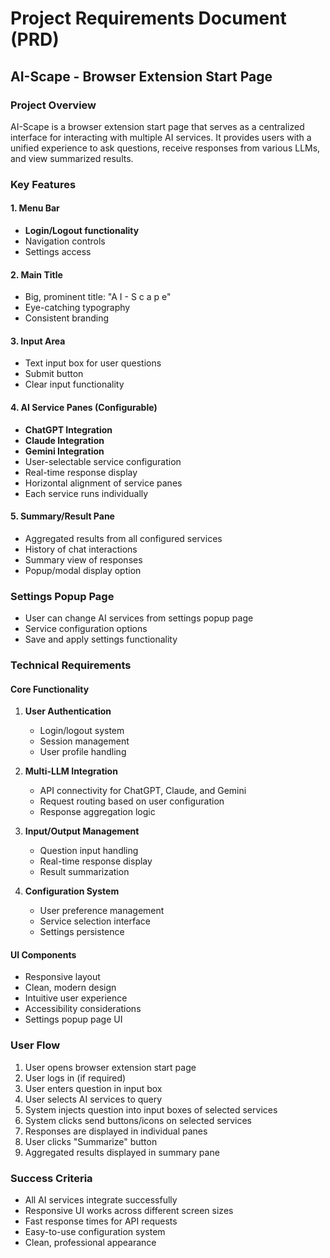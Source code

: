# Project Requirements Document (PRD)
## AI-Scape - Browser Extension Start Page

### Project Overview
AI-Scape is a browser extension start page that serves as a centralized interface for interacting with multiple AI services. It provides users with a unified experience to ask questions, receive responses from various LLMs, and view summarized results.

### Key Features

#### 1. Menu Bar
- **Login/Logout functionality**
- Navigation controls
- Settings access

#### 2. Main Title
- Big, prominent title: "A I - S c a p e"
- Eye-catching typography
- Consistent branding

#### 3. Input Area
- Text input box for user questions
- Submit button
- Clear input functionality

#### 4. AI Service Panes (Configurable)
- **ChatGPT Integration**
- **Claude Integration** 
- **Gemini Integration**
- User-selectable service configuration
- Real-time response display
- Horizontal alignment of service panes
- Each service runs individually

#### 5. Summary/Result Pane
- Aggregated results from all configured services
- History of chat interactions
- Summary view of responses
- Popup/modal display option

### Settings Popup Page
- User can change AI services from settings popup page
- Service configuration options
- Save and apply settings functionality

### Technical Requirements

#### Core Functionality
1. **User Authentication**
   - Login/logout system
   - Session management
   - User profile handling

2. **Multi-LLM Integration**
   - API connectivity for ChatGPT, Claude, and Gemini
   - Request routing based on user configuration
   - Response aggregation logic

3. **Input/Output Management**
   - Question input handling
   - Real-time response display
   - Result summarization

4. **Configuration System**
   - User preference management
   - Service selection interface
   - Settings persistence

#### UI Components
- Responsive layout
- Clean, modern design
- Intuitive user experience
- Accessibility considerations
- Settings popup page UI

### User Flow

1. User opens browser extension start page
2. User logs in (if required)
3. User enters question in input box
4. User selects AI services to query
5. System injects question into input boxes of selected services
6. System clicks send buttons/icons on selected services
7. Responses are displayed in individual panes
8. User clicks "Summarize" button
9. Aggregated results displayed in summary pane

### Success Criteria
- All AI services integrate successfully
- Responsive UI works across different screen sizes
- Fast response times for API requests
- Easy-to-use configuration system
- Clean, professional appearance
